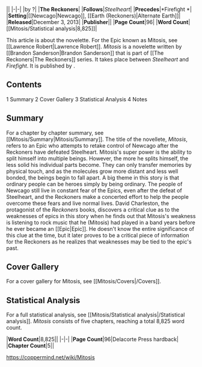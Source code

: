 |**<Mitosis>**|
|-|-|
|by ?|
|**The Reckoners**|
|**Follows**|*Steelheart*|
|**Precedes**|*Firefight *|
|**Setting**|[[Newcago\|Newcago]], [[Earth (Reckoners)\|Alternate Earth]]|
|**Released**|December 3, 2013|
|**Publisher**||
|**Page Count**|96|
|**Word Count**|[[Mitosis/Statistical analysis\|8,825]]|

This article is about the novelette. For the Epic known as Mitosis, see [[Lawrence Robert\|Lawrence Robert]].
*Mitosis* is a novelette written by [[Brandon Sanderson\|Brandon Sanderson]] that is part of [[The Reckoners\|The Reckoners]] series. It takes place between *Steelheart* and *Firefight*. It is published by .

## Contents

1 Summary
2 Cover Gallery
3 Statistical Analysis
4 Notes


## Summary
For a chapter by chapter summary, see [[Mitosis/Summary\|Mitosis/Summary]].
The title of the novellete, *Mitosis*, refers to an Epic who attempts to retake control of Newcago after the Reckoners have defeated Steelheart. Mitosis's super power is the ability to split himself into multiple beings. However, the more he splits himself, the less solid his individual parts become. They can only transfer memories by physical touch, and as the molecules grow more distant and less well bonded, the beings begin to fall apart.
A big theme in this story is that ordinary people can be heroes simply by being ordinary. The people of Newcago still live in constant fear of the Epics, even after the defeat of Steelheart, and the Reckoners make a concerted effort to help the people overcome these fears and live normal lives.
David Charleston, the protagonist of the *Reckoners* books, discovers a critical clue as to the weaknesses of epics in this story when he finds out that Mitosis's weakness is listening to rock music that he (Mitosis) had played in a band years before he ever became an [[Epic\|Epic]]. He doesn't know the entire significance of this clue at the time, but it later proves to be a critical piece of information for the Reckoners as he realizes that weaknesses may be tied to the epic's past.

## Cover Gallery
For a cover gallery for Mitosis, see [[Mitosis/Covers\|/Covers]].
## Statistical Analysis
For a full statistical analysis, see [[Mitosis/Statistical analysis\|/Statistical analysis]].
*Mitosis* consists of five chapters, reaching a total 8,825 word count.

|**Word Count**|8,825||
|-|-|
|**Page Count**|96|Delacorte Press hardback|
|**Chapter Count**|5||



https://coppermind.net/wiki/Mitosis